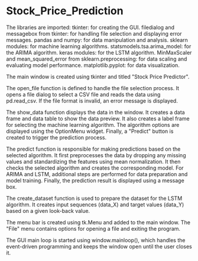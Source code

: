 # Stock_Price_Prediction

The libraries are imported:
        tkinter: for creating the GUI.
        filedialog and messagebox from tkinter: for handling file selection and displaying error messages.
        pandas and numpy: for data manipulation and analysis.
        sklearn modules: for machine learning algorithms.
        statsmodels.tsa.arima_model: for the ARIMA algorithm.
        keras modules: for the LSTM algorithm.
        MinMaxScaler and mean_squared_error from sklearn.preprocessing: for data scaling and evaluating model performance.
        matplotlib.pyplot: for data visualization.

The main window is created using tkinter and titled "Stock Price Predictor".

The open_file function is defined to handle the file selection process. It opens a file dialog to select a CSV file and reads the data using pd.read_csv. If the file format is invalid, an error message is displayed.

The show_data function displays the data in the window. It creates a data frame and data table to show the data preview. It also creates a label frame for selecting the machine learning algorithm. The algorithm options are displayed using the OptionMenu widget. Finally, a "Predict" button is created to trigger the prediction process.

The predict function is responsible for making predictions based on the selected algorithm. It first preprocesses the data by dropping any missing values and standardizing the features using mean normalization. It then checks the selected algorithm and creates the corresponding model. For ARIMA and LSTM, additional steps are performed for data preparation and model training. Finally, the prediction result is displayed using a message box.

The create_dataset function is used to prepare the dataset for the LSTM algorithm. It creates input sequences (data_X) and target values (data_Y) based on a given look-back value.

The menu bar is created using tk.Menu and added to the main window. The "File" menu contains options for opening a file and exiting the program.

The GUI main loop is started using window.mainloop(), which handles the event-driven programming and keeps the window open until the user closes it.
